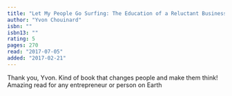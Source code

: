 ```yaml
---
title: "Let My People Go Surfing: The Education of a Reluctant Businessman--Including 10 More Years of Business Unusual"
author: "Yvon Chouinard"
isbn: ""
isbn13: ""
rating: 5
pages: 270
read: "2017-07-05"
added: "2017-02-21"
---
```

Thank you, Yvon. Kind of book that changes people and make them think!<br/>Amazing read for any entrepreneur or person on Earth
